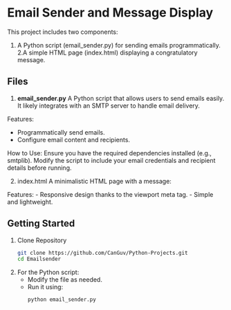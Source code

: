 # Email Sender and Message Display

This project includes two components:
  1. A Python script (email_sender.py) for sending emails programmatically.
  2.A simple HTML page (index.html) displaying a congratulatory message.

## Files
1. **email_sender.py**
  A Python script that allows users to send emails easily. It likely integrates with an SMTP server to handle email delivery.

  Features:
  - Programmatically send emails.
  - Configure email content and recipients.
    
  How to Use:
  Ensure you have the required dependencies installed (e.g., smtplib). Modify the script to include your email credentials and recipient details before running.

2. index.html
  A minimalistic HTML page with a message:
  
  Features:
    - Responsive design thanks to the viewport meta tag.
    - Simple and lightweight.

## Getting Started
1. Clone Repository
   ```bash
   git clone https://github.com/CanGuv/Python-Projects.git
   cd Emailsender
   ```
2. For the Python script:
   - Modify the file as needed.
   - Run it using:
     ```bash
     python email_sender.py
     ```
